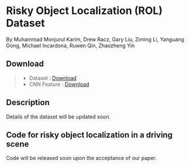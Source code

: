 # Risky Object Localization (ROL) Dataset

By Muhammad Monjurul Karim, Drew Racz, Gary Liu, Ziming Li, Yanguang Gong, Michael Incardona, Ruwen Qin, Zhaozheng Yin

## Download
> * Dataset : [Download](https://drive.google.com/drive/folders/164J2F4aI4DpZEEgIUZlvabOMVxWxP2O9?usp=sharing)  
> * CNN Feature : [Download](https://drive.google.com/drive/folders/1RY5IbqBS4sBhlWdoya6AEp3RIrRu_G48?usp=sharing)

## Description
Details of the dataset will be updated soon.

## Code for risky object localization in a driving scene
Code will be released soon upon the acceptance of our paper.

